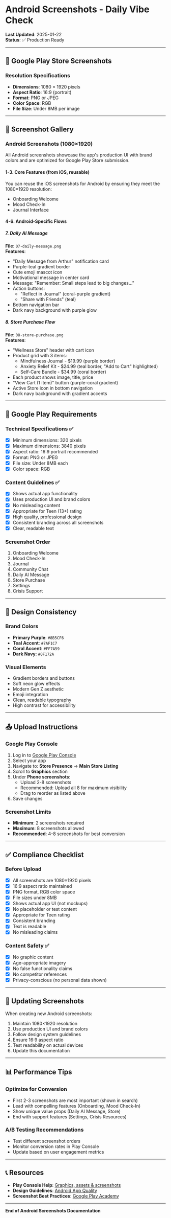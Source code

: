 # Android Screenshots - Daily Vibe Check

**Last Updated**: 2025-01-22  
**Status**: ✅ Production Ready

---

## 📱 Google Play Store Screenshots

### Resolution Specifications
- **Dimensions**: 1080 × 1920 pixels
- **Aspect Ratio**: 16:9 (portrait)
- **Format**: PNG or JPEG
- **Color Space**: RGB
- **File Size**: Under 8MB per image

---

## 📸 Screenshot Gallery

### Android Screenshots (1080×1920)

All Android screenshots showcase the app's production UI with brand colors and are optimized for Google Play Store submission.

#### 1-3. Core Features (from iOS, reusable)
You can reuse the iOS screenshots for Android by ensuring they meet the 1080×1920 resolution:
- Onboarding Welcome
- Mood Check-In
- Journal Interface

#### 4-6. Android-Specific Flows

##### 7. Daily AI Message
**File**: `07-daily-message.png`  
**Features**:
- "Daily Message from Arthur" notification card
- Purple-teal gradient border
- Cute emoji mascot icon
- Motivational message in center card
- Message: "Remember: Small steps lead to big changes..."
- Action buttons:
  - "Reflect in Journal" (coral-purple gradient)
  - "Share with Friends" (teal)
- Bottom navigation bar
- Dark navy background with purple glow

##### 8. Store Purchase Flow
**File**: `08-store-purchase.png`  
**Features**:
- "Wellness Store" header with cart icon
- Product grid with 3 items:
  - Mindfulness Journal - $19.99 (purple border)
  - Anxiety Relief Kit - $24.99 (teal border, "Add to Cart" highlighted)
  - Self-Care Bundle - $34.99 (coral border)
- Each product shows image, title, price
- "View Cart (1 item)" button (purple-coral gradient)
- Active Store icon in bottom navigation
- Dark navy background with gradient accents

---

## 📐 Google Play Requirements

### Technical Specifications ✅
- [x] Minimum dimensions: 320 pixels
- [x] Maximum dimensions: 3840 pixels
- [x] Aspect ratio: 16:9 portrait recommended
- [x] Format: PNG or JPEG
- [x] File size: Under 8MB each
- [x] Color space: RGB

### Content Guidelines ✅
- [x] Shows actual app functionality
- [x] Uses production UI and brand colors
- [x] No misleading content
- [x] Appropriate for Teen (13+) rating
- [x] High quality, professional design
- [x] Consistent branding across all screenshots
- [x] Clear, readable text

### Screenshot Order
1. Onboarding Welcome
2. Mood Check-In
3. Journal
4. Community Chat
5. Daily AI Message
6. Store Purchase
7. Settings
8. Crisis Support

---

## 🎨 Design Consistency

### Brand Colors
- **Primary Purple**: `#8B5CF6`
- **Teal Accent**: `#7AF1C7`
- **Coral Accent**: `#FF7A59`
- **Dark Navy**: `#0F172A`

### Visual Elements
- Gradient borders and buttons
- Soft neon glow effects
- Modern Gen Z aesthetic
- Emoji integration
- Clean, readable typography
- High contrast for accessibility

---

## 📤 Upload Instructions

### Google Play Console
1. Log in to [Google Play Console](https://play.google.com/console)
2. Select your app
3. Navigate to: **Store Presence** → **Main Store Listing**
4. Scroll to **Graphics** section
5. Under **Phone screenshots**:
   - Upload 2-8 screenshots
   - Recommended: Upload all 8 for maximum visibility
   - Drag to reorder as listed above
6. Save changes

### Screenshot Limits
- **Minimum**: 2 screenshots required
- **Maximum**: 8 screenshots allowed
- **Recommended**: 4-8 screenshots for best conversion

---

## ✅ Compliance Checklist

### Before Upload
- [x] All screenshots are 1080×1920 pixels
- [x] 16:9 aspect ratio maintained
- [x] PNG format, RGB color space
- [x] File sizes under 8MB
- [x] Shows actual app UI (not mockups)
- [x] No placeholder or test content
- [x] Appropriate for Teen rating
- [x] Consistent branding
- [x] Text is readable
- [x] No misleading claims

### Content Safety ✅
- [x] No graphic content
- [x] Age-appropriate imagery
- [x] No false functionality claims
- [x] No competitor references
- [x] Privacy-conscious (no personal data shown)

---

## 🔄 Updating Screenshots

When creating new Android screenshots:
1. Maintain 1080×1920 resolution
2. Use production UI and brand colors
3. Follow design system guidelines
4. Ensure 16:9 aspect ratio
5. Test readability on actual devices
6. Update this documentation

---

## 📊 Performance Tips

### Optimize for Conversion
- First 2-3 screenshots are most important (shown in search)
- Lead with compelling features (Onboarding, Mood Check-In)
- Show unique value props (Daily AI Message, Store)
- End with support features (Settings, Crisis Resources)

### A/B Testing Recommendations
- Test different screenshot orders
- Monitor conversion rates in Play Console
- Update based on user engagement metrics

---

## 📞 Resources

- **Play Console Help**: [Graphics, assets & screenshots](https://support.google.com/googleplay/android-developer/answer/9866151)
- **Design Guidelines**: [Android App Quality](https://developer.android.com/docs/quality-guidelines)
- **Screenshot Best Practices**: [Google Play Academy](https://playacademy.exceedlms.com/)

---

**End of Android Screenshots Documentation**
